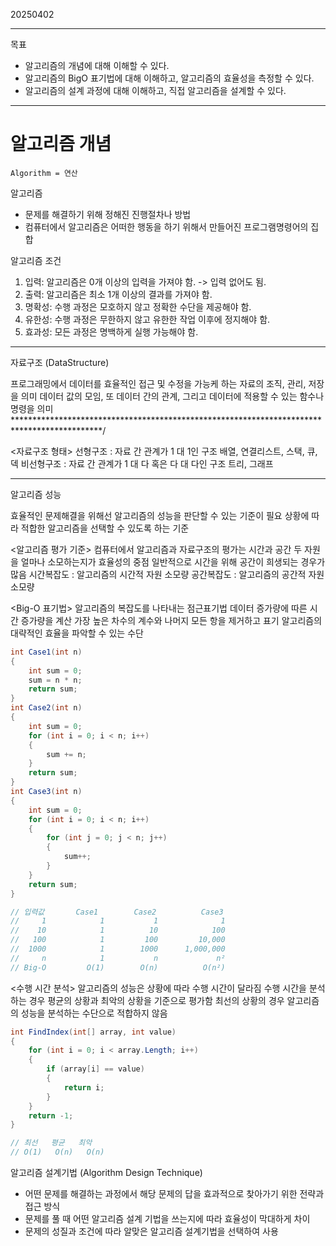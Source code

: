 20250402

---
목표
- 알고리즘의 개념에 대해 이해할 수 있다.
- 알고리즘의 BigO 표기법에 대해 이해하고, 알고리즘의 효율성을 측정할 수 있다.
- 알고리즘의 설계 과정에 대해 이해하고, 직접 알고리즘을 설계할 수 있다.

---
# 알고리즘 개념

`Algorithm = 연산`

알고리즘
* 문제를 해결하기 위해 정해진 진행절차나 방법
* 컴퓨터에서 알고리즘은 어떠한 행동을 하기 위해서 만들어진 프로그램명령어의 집합


알고리즘 조건
1. 입력: 알고리즘은 0개 이상의 입력을 가져야 함. -> 입력 없어도 됨.
2. 출력: 알고리즘은 최소 1개 이상의 결과를 가져야 함.
3. 명확성: 수행 과정은 모호하지 않고 정확한 수단을 제공해야 함.
4. 유한성: 수행 과정은 무한하지 않고 유한한 작업 이후에 정지해야 함.
5. 효과성: 모든 과정은 명백하게 실행 가능해야 함.


********************************************************************************************
자료구조 (DataStructure)

프로그래밍에서 데이터를 효율적인 접근 및 수정을 가능케 하는 자료의 조직, 관리, 저장을 의미
데이터 값의 모임, 또 데이터 간의 관계, 그리고 데이터에 적용할 수 있는 함수나 명령을 의미
********************************************************************************************/

<자료구조 형태>
선형구조 : 자료 간 관계가 1 대 1인 구조
         배열, 연결리스트, 스택, 큐, 덱
비선형구조 : 자료 간 관계가 1 대 다 혹은 다 대 다인 구조
         트리, 그래프



---

알고리즘 성능

효율적인 문제해결을 위해선 알고리즘의 성능을 판단할 수 있는 기준이 필요
상황에 따라 적합한 알고리즘을 선택할 수 있도록 하는 기준


<알고리즘 평가 기준>
컴퓨터에서 알고리즘과 자료구조의 평가는 시간과 공간 두 자원을 얼마나 소모하는지가 효율성의 중점
일반적으로 시간을 위해 공간이 희생되는 경우가 많음
시간복잡도 : 알고리즘의 시간적 자원 소모량
공간복잡도 : 알고리즘의 공간적 자원 소모량


<Big-O 표기법>
알고리즘의 복잡도를 나타내는 점근표기법
데이터 증가량에 따른 시간 증가량을 계산
가장 높은 차수의 계수와 나머지 모든 항을 제거하고 표기
알고리즘의 대략적인 효율을 파악할 수 있는 수단

```csharp 
int Case1(int n)
{
    int sum = 0;
    sum = n * n;
    return sum;
}
int Case2(int n)
{
    int sum = 0;
    for (int i = 0; i < n; i++)
    {
        sum += n;
    }
    return sum;
}
int Case3(int n)
{
    int sum = 0;
    for (int i = 0; i < n; i++)
    {
        for (int j = 0; j < n; j++)
        {
            sum++;
        }
    }
    return sum;
}

// 입력값       Case1        Case2          Case3
//     1            1           1              1
//    10            1          10            100
//   100            1         100         10,000
//  1000            1        1000      1,000,000
//     n            1           n             n²
// Big-O         O(1)        O(n)          O(n²)

```

<수행 시간 분석>
알고리즘의 성능은 상황에 따라 수행 시간이 달라짐
수행 시간을 분석하는 경우 평균의 상황과 최악의 상황을 기준으로 평가함
최선의 상황의 경우 알고리즘의 성능을 분석하는 수단으로 적합하지 않음
```csharp
int FindIndex(int[] array, int value)
{
    for (int i = 0; i < array.Length; i++)
    {
        if (array[i] == value)
        {
            return i;
        }
    }
    return -1;
}

// 최선   평균   최악
// O(1)   O(n)   O(n)
```



알고리즘 설계기법 (Algorithm Design Technique)

* 어떤 문제를 해결하는 과정에서 해당 문제의 답을 효과적으로 찾아가기 위한 전략과 접근 방식
* 문제를 풀 때 어떤 알고리즘 설계 기법을 쓰는지에 따라 효율성이 막대하게 차이
* 문제의 성질과 조건에 따라 알맞은 알고리즘 설계기법을 선택하여 사용



